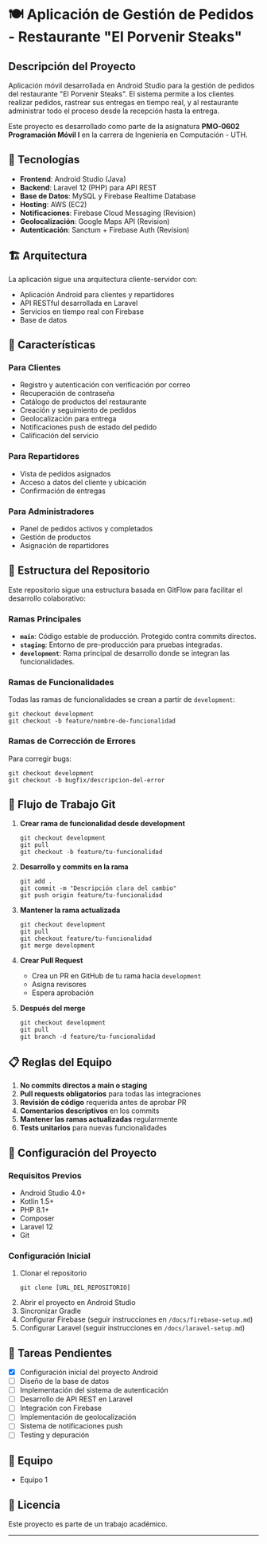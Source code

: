 # 🍽️ Aplicación de Gestión de Pedidos - Restaurante "El Porvenir Steaks"

## Descripción del Proyecto

Aplicación móvil desarrollada en Android Studio para la gestión de pedidos del restaurante "El Porvenir Steaks". El sistema permite a los clientes realizar pedidos, rastrear sus entregas en tiempo real, y al restaurante administrar todo el proceso desde la recepción hasta la entrega.

Este proyecto es desarrollado como parte de la asignatura **PMO-0602 Programación Móvil I** en la carrera de Ingeniería en Computación - UTH.

## 🚀 Tecnologías

- **Frontend**: Android Studio (Java)
- **Backend**: Laravel 12 (PHP) para API REST
- **Base de Datos**: MySQL y Firebase Realtime Database
- **Hosting**: AWS (EC2)
- **Notificaciones**: Firebase Cloud Messaging (Revision)
- **Geolocalización**: Google Maps API (Revision)
- **Autenticación**: Sanctum + Firebase Auth (Revision)

## 🏗️ Arquitectura

La aplicación sigue una arquitectura cliente-servidor con:
- Aplicación Android para clientes y repartidores
- API RESTful desarrollada en Laravel
- Servicios en tiempo real con Firebase
- Base de datos

## 🌟 Características

### Para Clientes
- Registro y autenticación con verificación por correo
- Recuperación de contraseña
- Catálogo de productos del restaurante
- Creación y seguimiento de pedidos
- Geolocalización para entrega
- Notificaciones push de estado del pedido
- Calificación del servicio

### Para Repartidores
- Vista de pedidos asignados
- Acceso a datos del cliente y ubicación
- Confirmación de entregas

### Para Administradores
- Panel de pedidos activos y completados
- Gestión de productos
- Asignación de repartidores

## 📂 Estructura del Repositorio

Este repositorio sigue una estructura basada en GitFlow para facilitar el desarrollo colaborativo:

### Ramas Principales

- **`main`**: Código estable de producción. Protegido contra commits directos.
- **`staging`**: Entorno de pre-producción para pruebas integradas.
- **`development`**: Rama principal de desarrollo donde se integran las funcionalidades.

### Ramas de Funcionalidades

Todas las ramas de funcionalidades se crean a partir de `development`:

```
git checkout development
git checkout -b feature/nombre-de-funcionalidad
```

### Ramas de Corrección de Errores

Para corregir bugs:

```
git checkout development
git checkout -b bugfix/descripcion-del-error
```

## 🔄 Flujo de Trabajo Git

1. **Crear rama de funcionalidad desde development**
   ```
   git checkout development
   git pull
   git checkout -b feature/tu-funcionalidad
   ```

2. **Desarrollo y commits en la rama**
   ```
   git add .
   git commit -m "Descripción clara del cambio"
   git push origin feature/tu-funcionalidad
   ```

3. **Mantener la rama actualizada**
   ```
   git checkout development
   git pull
   git checkout feature/tu-funcionalidad
   git merge development
   ```

4. **Crear Pull Request**
   - Crea un PR en GitHub de tu rama hacia `development`
   - Asigna revisores
   - Espera aprobación

5. **Después del merge**
   ```
   git checkout development
   git pull
   git branch -d feature/tu-funcionalidad
   ```

## 📋 Reglas del Equipo

1. **No commits directos a main o staging**
2. **Pull requests obligatorios** para todas las integraciones
3. **Revisión de código** requerida antes de aprobar PR
4. **Comentarios descriptivos** en los commits
5. **Mantener las ramas actualizadas** regularmente
6. **Tests unitarios** para nuevas funcionalidades

## 🚀 Configuración del Proyecto

### Requisitos Previos
- Android Studio 4.0+
- Kotlin 1.5+
- PHP 8.1+
- Composer
- Laravel 12
- Git

### Configuración Inicial
1. Clonar el repositorio
   ```
   git clone [URL_DEL_REPOSITORIO]
   ```
2. Abrir el proyecto en Android Studio
3. Sincronizar Gradle
4. Configurar Firebase (seguir instrucciones en `/docs/firebase-setup.md`)
5. Configurar Laravel (seguir instrucciones en `/docs/laravel-setup.md`)

## 📝 Tareas Pendientes

- [x] Configuración inicial del proyecto Android
- [ ] Diseño de la base de datos
- [ ] Implementación del sistema de autenticación
- [ ] Desarrollo de API REST en Laravel
- [ ] Integración con Firebase
- [ ] Implementación de geolocalización
- [ ] Sistema de notificaciones push
- [ ] Testing y depuración

## 👥 Equipo

- Equipo 1

## 📄 Licencia

Este proyecto es parte de un trabajo académico.

---
